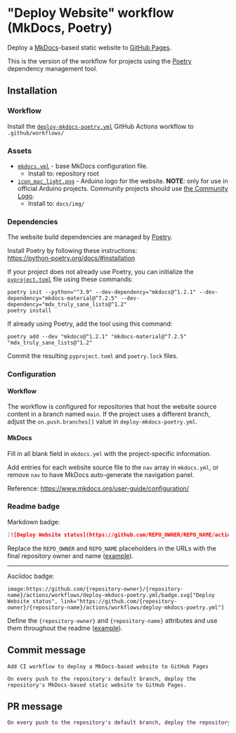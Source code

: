 # "Deploy Website" workflow (MkDocs, Poetry)

Deploy a [MkDocs](https://www.mkdocs.org/)-based static website to [GitHub Pages](https://pages.github.com/).

This is the version of the workflow for projects using the [Poetry](https://python-poetry.org/) dependency management tool.

## Installation

### Workflow

Install the [`deploy-mkdocs-poetry.yml`](deploy-mkdocs-poetry.yml) GitHub Actions workflow to `.github/workflows/`

### Assets

- [`mkdocs.yml`](assets/mkdocs/mkdocs.yml) - base MkDocs configuration file.
  - Install to: repository root
- [`icon_mac_light.png`](assets/mkdocs/icon_mac_light.png) - Arduino logo for the website. **NOTE**: only for use in official Arduino projects. Community projects should use [the Community Logo](https://www.arduino.cc/en/Trademark/CommunityLogo).
  - Install to: `docs/img/`

### Dependencies

The website build dependencies are managed by [Poetry](https://python-poetry.org/).

Install Poetry by following these instructions:<br />
https://python-poetry.org/docs/#installation

If your project does not already use Poetry, you can initialize the [`pyproject.toml`](https://python-poetry.org/docs/pyproject/) file using these commands:

```
poetry init --python="^3.9" --dev-dependency="mkdocs@^1.2.1" --dev-dependency="mkdocs-material@^7.2.5" --dev-dependency="mdx_truly_sane_lists@^1.2"
poetry install
```

If already using Poetry, add the tool using this command:

```
poetry add --dev "mkdocs@^1.2.1" "mkdocs-material@^7.2.5" "mdx_truly_sane_lists@^1.2"
```

Commit the resulting `pyproject.toml` and `poetry.lock` files.

### Configuration

#### Workflow

The workflow is configured for repositories that host the website source content in a branch named `main`. If the project uses a different branch, adjust the `on.push.branches[]` value in `deploy-mkdocs-poetry.yml`.

#### MkDocs

Fill in all blank field in `mkdocs.yml` with the project-specific information.

Add entries for each website source file to the `nav` array in `mkdocs.yml`, or remove `nav` to have MkDocs auto-generate the navigation panel.

Reference: https://www.mkdocs.org/user-guide/configuration/

### Readme badge

Markdown badge:

```markdown
[![Deploy Website status](https://github.com/REPO_OWNER/REPO_NAME/actions/workflows/deploy-mkdocs-poetry.yml/badge.svg)](https://github.com/REPO_OWNER/REPO_NAME/actions/workflows/deploy-mkdocs-poetry.yml)
```

Replace the `REPO_OWNER` and `REPO_NAME` placeholders in the URLs with the final repository owner and name ([example](https://raw.githubusercontent.com/arduino-libraries/ArduinoIoTCloud/master/README.md)).

---

Asciidoc badge:

```adoc
image:https://github.com/{repository-owner}/{repository-name}/actions/workflows/deploy-mkdocs-poetry.yml/badge.svg["Deploy Website status", link="https://github.com/{repository-owner}/{repository-name}/actions/workflows/deploy-mkdocs-poetry.yml"]
```

Define the `{repository-owner}` and `{repository-name}` attributes and use them throughout the readme ([example](https://raw.githubusercontent.com/arduino-libraries/WiFiNINA/master/README.adoc)).

## Commit message

```
Add CI workflow to deploy a MkDocs-based website to GitHub Pages

On every push to the repository's default branch, deploy the repository's MkDocs-based static website to GitHub Pages.
```

## PR message

```markdown
On every push to the repository's default branch, deploy the repository's [MkDocs](https://www.mkdocs.org/)-based static website to [GitHub Pages](https://pages.github.com/).
```
